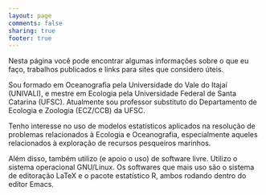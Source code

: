 ```yaml
---
layout: page
comments: false
sharing: true
footer: true
---
```


Nesta página você pode encontrar algumas informações sobre o que eu faço, trabalhos publicados e links para sites que considero úteis.

Sou formado em Oceanografia pela Universidade do Vale do Itajaí (UNIVALI), e mestre em Ecologia pela Universidade Federal de Santa Catarina (UFSC). Atualmente sou professor substituto do Departamento de Ecologia e Zoologia (ECZ/CCB) da UFSC.

Tenho interesse no uso de modelos estatísticos aplicados na resolução de problemas relacionados à Ecologia e Oceanografia, especialmente aqueles relacionados à exploração de recursos pesqueiros marinhos.

Além disso, também utilizo (e apoio o uso) de software livre. Utilizo o sistema operacional GNU/Linux. Os softwares que mais uso são o sistema de editoração LaTeX e o pacote estatístico R, ambos rodando dentro do editor Emacs.

